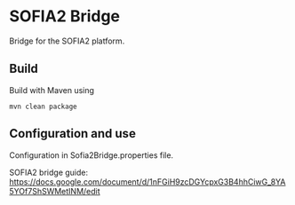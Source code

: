 # SOFIA2 Bridge

Bridge for the SOFIA2 platform.


## Build
Build with Maven using

`mvn clean package`


## Configuration and use
Configuration in Sofia2Bridge.properties file.


SOFIA2 bridge guide: https://docs.google.com/document/d/1nFGiH9zcDGYcpxG3B4hhCiwG_8YA5YOf7ShSWMetINM/edit

